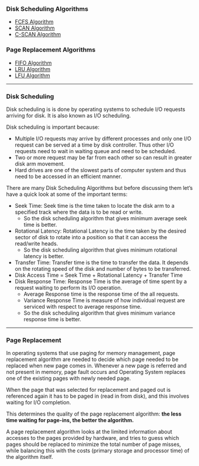 ### Disk Scheduling Algorithms

- [FCFS Algorithm](https://github.com/KTU-CSE/System-Software-lab/tree/master/cycle-3/p_08/README.md)
- [SCAN Algorithm](https://github.com/KTU-CSE/System-Software-lab/tree/master/cycle-3/p_09/README.md)
- [C-SCAN Algorithm](https://github.com/KTU-CSE/System-Software-lab/tree/master/cycle-3/p_10/README.md)

### Page Replacement Algorithms

- [FIFO Algorithm](https://github.com/KTU-CSE/System-Software-lab/tree/master/cycle-3/p_11/README.md)
- [LRU Algorithm](https://github.com/KTU-CSE/System-Software-lab/tree/master/cycle-3/p_12/README.md)
- [LFU Algorithm](#)

<hr />

### Disk Scheduling

Disk scheduling is is done by operating systems to schedule I/O requests arriving for disk. It is also known as I/O scheduling.

Disk scheduling is important because:

- Multiple I/O requests may arrive by different processes and only one I/O request can be served at a time by disk controller. Thus other I/O requests need to wait in waiting queue and need to be scheduled.
- Two or more request may be far from each other so can result in greater disk arm movement.
- Hard drives are one of the slowest parts of computer system and thus need to be accessed in an efficient manner.

There are many Disk Scheduling Algorithms but before discussing them let’s have a quick look at some of the important terms:

- Seek Time: Seek time is the time taken to locate the disk arm to a specified track where the data is to be read or write.
  - So the disk scheduling algorithm that gives minimum average seek time is better.
- Rotational Latency: Rotational Latency is the time taken by the desired sector of disk to rotate into a position so that it can access the read/write heads.
  - So the disk scheduling algorithm that gives minimum rotational latency is better.
- Transfer Time: Transfer time is the time to transfer the data. It depends on the rotating speed of the disk and number of bytes to be transferred.
- Disk Access Time = Seek Time + Rotational Latency + Transfer Time
- Disk Response Time: Response Time is the average of time spent by a request waiting to perform its I/O operation.
  - Average Response time is the response time of the all requests.
  - Variance Response Time is measure of how individual request are serviced with respect to average response time.
  - So the disk scheduling algorithm that gives minimum variance response time is better.

<hr />

### Page Replacement

In operating systems that use paging for memory management, page replacement algorithm are needed to decide which page needed to be replaced when new page comes in. Whenever a new page is referred and not present in memory, page fault occurs and Operating System replaces one of the existing pages with newly needed page.

When the page that was selected for replacement and paged out is referenced again it has to be paged in (read in from disk), and this involves waiting for I/O completion. 

This determines the quality of the page replacement algorithm: **the less time waiting for page-ins, the better the algorithm.** 

A page replacement algorithm looks at the limited information about accesses to the pages provided by hardware, and tries to guess which pages should be replaced to minimize the total number of page misses, while balancing this with the costs (primary storage and processor time) of the algorithm itself. 